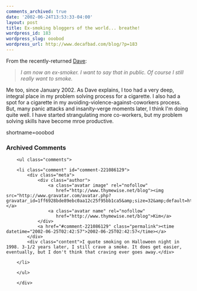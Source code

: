 ```yaml
---
comments_archived: true
date: '2002-06-24T13:53:33-04:00'
layout: post
title: Ex-smoking bloggers of the world... breathe!
wordpress_id: 183
wordpress_slug: ooobod
wordpress_url: http://www.decafbad.com/blog/?p=183
---
```

<p>From the recently-returned <a href="http://scriptingnews.userland.com/backissues/2002/06/22#smoking">Dave</a>:<blockquote><i>I am now an ex-smoker. I want to say that in public. Of course I still really want to smoke.</i></blockquote>Me too, since January 2002.  As Dave explains, I too had a very deep, integral place in my problem solving process for a cigarette.  I also had a spot for a cigarette in my avoiding-violence-against-coworkers process.  But, many panic attacks and insanity-verge moments later, I think I'm doing quite well.  I have started strangulating more co-workers, but my problem solving skills have become mroe productive.</p>
<!--more-->
shortname=ooobod

<div id="comments" class="comments archived-comments">
            <h3>Archived Comments</h3>
            
        <ul class="comments">
            
        <li class="comment" id="comment-221086129">
            <div class="meta">
                <div class="author">
                    <a class="avatar image" rel="nofollow" 
                       href="http://www.thymewise.net/blog"><img src="http://www.gravatar.com/avatar.php?gravatar_id=1ff6928bde89ebc0aa12c25f95bb1ca5&amp;size=32&amp;default=http://mediacdn.disqus.com/1320279820/images/noavatar32.png"/></a>
                    <a class="avatar name" rel="nofollow" 
                       href="http://www.thymewise.net/blog">Kim</a>
                </div>
                <a href="#comment-221086129" class="permalink"><time datetime="2002-06-25T02:42:57">2002-06-25T02:42:57</time></a>
            </div>
            <div class="content">I quote smoking on Halloween night in 1998. 3-1/2 years later, I still crave a smoke. It does get easier, eventually, but I don't think that craving ever goes away.</div>
            
        </li>
    
        </ul>
    
        </div>
    